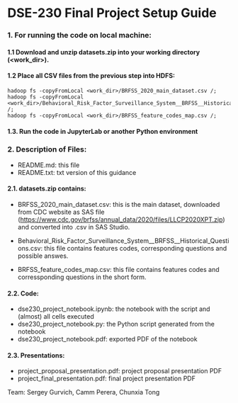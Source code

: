 # DSE-230 Final Project Setup Guide

### 1. For running the code on local machine:

#### 1.1 Download and unzip datasets.zip into your working directory (<work_dir>).

#### 1.2 Place all CSV files from the previous step into HDFS: 
```
hadoop fs -copyFromLocal <work_dir>/BRFSS_2020_main_dataset.csv /;  
hadoop fs -copyFromLocal <work_dir>/Behavioral_Risk_Factor_Surveillance_System__BRFSS__Historical_Questions.csv /;  
hadoop fs -copyFromLocal <work_dir>/BRFSS_feature_codes_map.csv /; 
```

#### 1.3. Run the code in JupyterLab or another Python environment


### 2. Description of Files:  
- README.md: this file
- README.txt: txt version of this guidance

#### 2.1. datasets.zip contains:  
- BRFSS_2020_main_dataset.csv: this is the main dataset, downloaded from CDC website as SAS file (https://www.cdc.gov/brfss/annual_data/2020/files/LLCP2020XPT.zip) and converted into .csv in SAS Studio.    

- Behavioral_Risk_Factor_Surveillance_System__BRFSS__Historical_Questions.csv:  this file contains features codes, corresponding questions and possible answes.

- BRFSS_feature_codes_map.csv: this file contains features codes and corressponding questions in the short form.

#### 2.2. Code: 
- dse230_project_notebook.ipynb: the notebook with the script and (almost) all cells executed   
- dse230_project_notebook.py: the Python script generated from the notebook  
- dse230_project_notebook.pdf: exported PDF of the notebook

#### 2.3. Presentations:  
- project_proposal_presentation.pdf: project proposal presentation PDF
- project_final_presentation.pdf: final project presentation PDF


Team: Sergey Gurvich, Camm Perera, Chunxia Tong

